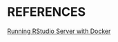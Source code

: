 # REFERENCES 
[Running RStudio Server with Docker](https://davetang.org/muse/2021/04/24/running-rstudio-server-with-docker/)